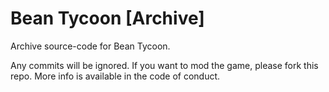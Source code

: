 # Bean Tycoon [Archive]
Archive source-code for Bean Tycoon.  

Any commits will be ignored. If you want to mod the game, please fork this repo. More info is available in the code of conduct.

